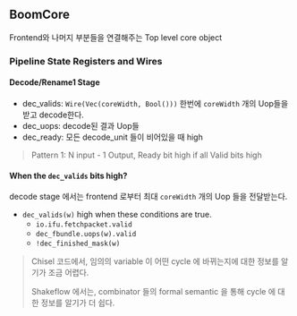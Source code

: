 ## BoomCore

Frontend와 나머지 부분들을 연결해주는 Top level core object

### Pipeline State Registers and Wires

#### Decode/Rename1 Stage

- dec_valids: `Wire(Vec(coreWidth, Bool()))` 한번에 `coreWidth` 개의 Uop들을 받고 decode한다.
- dec_uops: decode된 결과 Uop들
- dec_ready: 모든 decode_unit 들이 비어있을 때 high

> Pattern 1: N input - 1 Output, Ready bit high if all Valid bits high

#### When the `dec_valids` bits high?

decode stage 에서는 frontend 로부터 최대 `coreWidth` 개의 Uop 들을 전달받는다.

- `dec_valids(w)` high when these conditions are true.
  - `io.ifu.fetchpacket.valid`
  - `dec_fbundle.uops(w).valid`
  - `!dec_finished_mask(w)`

> Chisel 코드에서, 임의의 variable 이 어떤 cycle 에 바뀌는지에 대한 정보를 알기가 조금 어렵다.
>
> Shakeflow 에서는, combinator 들의 formal semantic 을 통해 cycle 에 대한 정보를 알기가 더 쉽다.



